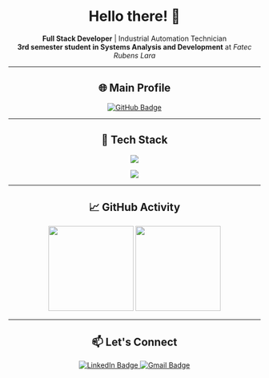 <h1 align="center">Hello there! 🖖</h1>

<p align="center">
  <strong>Full Stack Developer</strong> | Industrial Automation Technician<br>
  <strong>3rd semester student in Systems Analysis and Development</strong> at <em>Fatec Rubens Lara</em>
</p>

---

<h2 align="center">🌐 Main Profile</h2>

<p align="center">
  <a href="https://github.com/GB-saraiva">
    <img src="https://img.shields.io/badge/-GitHub-0f172a?style=for-the-badge&logo=github&logoColor=0ea5e9" alt="GitHub Badge" />
  </a>
</p>

---

<h2 align="center">🧰 Tech Stack</h2>

<p align="center">
  <img src="https://skillicons.dev/icons?i=javascript,react,redux,nodejs,express,webpack,tailwind,bootstrap,html,css,git,npm,vscode,blank" />
</p>
<p align="center">
  <img src="https://skillicons.dev/icons?i=blank,py,mongodb,mysql,firebase,postman,figma,dotnet,cs,cpp,c,redis,regex,bash" />
</p>

---

<h2 align="center">📈 GitHub Activity</h2>

<p align="center">
  <img src="https://github-readme-stats.vercel.app/api?username=gabriel-saraiva-flooxai&show_icons=true&hide_border=true&theme=dracula&include_all_commits=true" height="170" />
  <img src="https://github-readme-stats.vercel.app/api/top-langs/?username=gabriel-saraiva-flooxai&theme=dracula&hide_border=true&layout=compact" height="170" />
</p>

---

<h2 align="center">📫 Let's Connect</h2>

<p align="center">
  <a href="https://www.linkedin.com/in/gabriel-saraiva-567718284/">
    <img src="https://img.shields.io/badge/-LinkedIn-282a36?style=for-the-badge&logo=linkedin&logoColor=8be9fd" alt="LinkedIn Badge"/>
  </a>
  <a href="mailto:gabriel.saraiva.flooxai@gmail.com">
    <img src="https://img.shields.io/badge/-Gmail-282a36?style=for-the-badge&logo=gmail&logoColor=ff5555" alt="Gmail Badge"/>
  </a>
</p>
